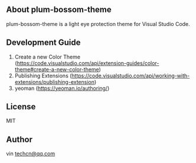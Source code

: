 ## About plum-bossom-theme
plum-bossom-theme is a light eye protection theme for Visual Studio Code.

## Development Guide
1. Create a new Color Theme (https://code.visualstudio.com/api/extension-guides/color-theme#create-a-new-color-theme)
2. Publishing Extensions (https://code.visualstudio.com/api/working-with-extensions/publishing-extension)
3. yeoman (https://yeoman.io/authoring/)

## License
MIT

## Author
<NAME>vin
<EMAIL>techcn@qq.com